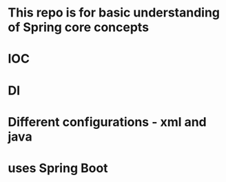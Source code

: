 # This repo is for basic understanding of Spring core concepts
# IOC 
# DI
# Different configurations - xml and java
# uses Spring Boot 
